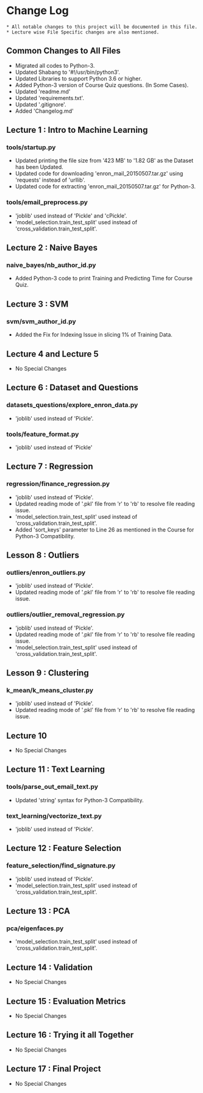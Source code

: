 # Change Log
	* All notable changes to this project will be documented in this file.
	* Lecture wise File Specific changes are also mentioned.


## Common Changes to All Files
- Migrated all codes to Python-3.
- Updated Shabang to '#!/usr/bin/python3'.
- Updated Libraries to support Python 3.6 or higher.
- Added Python-3 version of Course Quiz questions. (In Some Cases).
- Updated 'readme.md'
- Updated 'requirements.txt'.
- Updated '.gitignore'.
- Added 'Changelog.md'

## Lecture 1 : Intro to Machine Learning
### tools/startup.py
- Updated printing the file size from '423 MB' to '1.82 GB' as the Dataset has been Updated.
- Updated code for downloading 'enron_mail_20150507.tar.gz' using 'requests' instead of 'urllib'.
- Updated code for extracting 'enron_mail_20150507.tar.gz' for Python-3.

### tools/email_preprocess.py
- 'joblib' used instead of 'Pickle' and 'cPickle'.
- 'model_selection.train_test_split' used instead of 'cross_validation.train_test_split'.


## Lecture 2 : Naive Bayes
### naive_bayes/nb_author_id.py
- Added Python-3 code to print Training and Predicting Time for Course Quiz.


## Lecture 3 : SVM
### svm/svm_author_id.py
- Added the Fix for Indexing Issue in slicing 1% of Training Data.


## Lecture 4 and Lecture 5
- No Special Changes


## Lecture 6 : Dataset and Questions
### datasets_questions/explore_enron_data.py
- 'joblib' used instead of 'Pickle'.

### tools/feature_format.py
- 'joblib' used instead of 'Pickle'


## Lecture 7 : Regression
### regression/finance_regression.py
- 'joblib' used instead of 'Pickle'.
- Updated reading mode of '.pkl' file from 'r' to 'rb' to resolve file reading issue.
- 'model_selection.train_test_split' used instead of 'cross_validation.train_test_split'.
- Added 'sort_keys' parameter to Line 26 as mentioned in the Course for Python-3 Compatibility.


## Lesson 8 : Outliers
### outliers/enron_outliers.py
- 'joblib' used instead of 'Pickle'.
- Updated reading mode of '.pkl' file from 'r' to 'rb' to resolve file reading issue.


### outliers/outlier_removal_regression.py
- 'joblib' used instead of 'Pickle'.
- Updated reading mode of '.pkl' file from 'r' to 'rb' to resolve file reading issue.
- 'model_selection.train_test_split' used instead of 'cross_validation.train_test_split'.


## Lesson 9 : Clustering
### k_mean/k_means_cluster.py
- 'joblib' used instead of 'Pickle'.
- Updated reading mode of '.pkl' file from 'r' to 'rb' to resolve file reading issue.


## Lecture 10
- No Special Changes


## Lecture 11 : Text Learning
### tools/parse_out_email_text.py
- Updated 'string' syntax for Python-3 Compatibility.

### text_learning/vectorize_text.py
- 'joblib' used instead of 'Pickle'.


## Lecture 12 : Feature Selection
### feature_selection/find_signature.py
- 'joblib' used instead of 'Pickle'.
- 'model_selection.train_test_split' used instead of 'cross_validation.train_test_split'.


## Lecture 13 : PCA
### pca/eigenfaces.py
- 'model_selection.train_test_split' used instead of 'cross_validation.train_test_split'.


## Lecture 14 : Validation
- No Special Changes


## Lecture 15 : Evaluation Metrics
- No Special Changes


## Lecture 16 : Trying it all Together
- No Special Changes


## Lecture 17 : Final Project
- No Special Changes